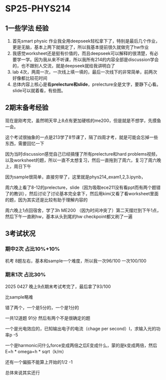 # SP25-PHYS214





## 1一些学法 经验


1. 首先smart physic 作业我全用deepseek轻松拿下了，特别是最后几个作业，更是无脑，基本上两下就搞定了，所以我基本提前很久就做完了hw作业
2. 我感觉worksheet还是挺有价值的，而且deepseek可以解释的很清楚，有必要学一学。因为我从来不听课，所以我所有214的内容全部是discussion学会的，也不跟别人交流，就是deepseek就给我讲明白了
3. lab 4次，两周一次，一次线上填一填的，最后一次线下的非常简单，前两次好像都比较花时间
4. 总体内容上核心是看**prelecture和slide**，prelecture全是文字，要静下心看。slide可以就着看，有些图。





## 2期末备考经验

现在是刚考完，虽然明天早上8点有更加硬核的me200，但是就是不想学，先摸鱼一会。
 
这个考试很抽象的一点是213学了8节课了，隔了四周才考，就是可能会忘掉一些东西，需要回忆一下

因为当时discussion感觉自己已经搞懂了所有prelecture和hard problems视频，以及worksheet的题，所以一直不太想复习，然后一直拖到了周六，复习了周六晚上，周日下午

因为sample很简单，直接穷举了，这里就是phys214_exam1,2,3.ipynb，

周六晚上看了8-12的prelecture，slide（因为吸取ece211没有看ppt而有两个题错了的教训），然后讨论了讨论基本完全拿下，然后用kimi又看了看worksheet里面的题，因为其实还是比较有助于理解内容的

周六晚上1点回宿舍，学了3h ME200 （因为时间冲突了）第二天摆烂到下午1点，然后下午一直刷hw，基本从头到尾的hw checkpoint都又刷了一遍




## 3考试状况

### 期中2次 占比10%+10%


机考 8题左右，基本和sample一个难度，所以我一次96/100 一次100/100

### 期末1次 占比30%

2025 0427 晚上9点期末考试考完了，最后拿了93/100

比sample略难

错了两个，一个是5分的，一个是1分的

一共12道题 91分 然后有两个不是很确定的题

一个是光电效应的，已知输出电子的电流（chage per second）I，求输入光的功率p -5

一个是harmonic问什么force变成两倍之后E变成什么，蒙的是k变成两倍，然后E=h * omega=h * sqrt（k/m）

还有一个偏振不能算上开始的1/2 -1

总体来说其实还行